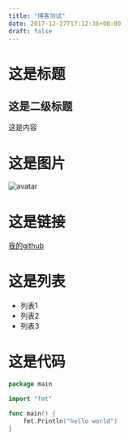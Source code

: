 ```yaml
---
title: "博客测试"
date: 2017-12-27T17:12:36+08:00
draft: false
---
```


# 这是标题
## 这是二级标题
这是内容

# 这是图片
![avatar](/img/avatar.png)

# 这是链接
[我的github](https://jinzhao.info)

# 这是列表
- 列表1
- 列表2
- 列表3

# 这是代码
```go
package main

import "fmt"

func main() {
    fmt.Println("hello world")
}

```
